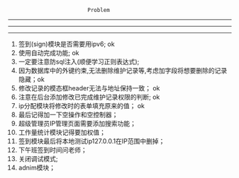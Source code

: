                              Problem
***
***
***

1. 签到(sign)模块是否需要用ipv6; ok
2. 使用自动完成功能; ok
3. 一定要注意防sql注入(顺便学习正则表达式);
4. 因为数据库中的外键约束,无法删除维护记录等,考虑加字段将想要删除的记录隐藏；ok
5. 修改记录的模态框header无法与地址保持一致； ok
6. 注意在后台添加修改已完成维护记录权限的判断; ok
7. ip分配模块将修改时的表单填充原来的值； ok
8. 最后记得加一下空操作和空控制器；
9. 超级管理员IP管理页面需要添加搜索功能；
10. 工作量统计模块记得要加权值；
11. 签到模块最后将本地测试ip127.0.0.1在IP范围中删掉；
12. 下午班签到时间问老师；
13. 关闭调试模式;
14. adnim模块；
